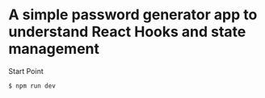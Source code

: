 # A simple password generator app to understand React Hooks and state management
Start Point
````
$ npm run dev
````
